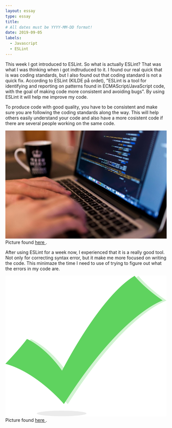 ```yaml
---
layout: essay
type: essay
title: 
# All dates must be YYYY-MM-DD format!
date: 2019-09-05
labels:
  - Javascript
  - ESLint
---
```

This week I got introduced to ESLint. So what is actually ESLint? That was what I was thinking when i got indtruduced to it. I found our real quick that is was coding standards, but I also found out that coding standard is not a quick fix. According to ESLint (KILDE på ordet), "ESLint is a tool for identifying and reporting on patterns found in ECMAScript/JavaScript code, with the goal of making code more consistent and avoiding bugs". By using ESLint it will help me improve my code.

To produce code with good quality, you have to be consistent and make sure you are following the coding standards along the way. This will help others easily understand your code and also have a more cosistent code if there are several people working on the same code. 

<img class="ui image" src="../images/code.jpg">
Picture found <a href="https://pixnio.com/objects/computer/programming-code-programmer-coding-coffee-cup-computer-copy-hands-computer-keyboard">here </a>. 


After using ESLint for a week now, I experienced that it is a really good tool. Not only for correcting syntax error, but it make me more focused on writing the code. This minimaze the time I need to use of trying to figure out what the errors in my code are. 

<img class="ui image" src="../images/Checkmark.svg">
Picture found <a href="https://commons.wikimedia.org/wiki/File:Checkmark_green.svg">here </a>. 
